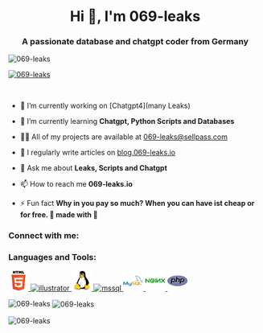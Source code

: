 <h1 align="center">Hi 💪, I'm 069-leaks</h1>
<h3 align="center">A passionate database and chatgpt coder from Germany</h3>

<p align="left"> <img src="https://komarev.com/ghpvc/?username=069-leaks&label=Profile%20views&color=0e75b6&style=flat" alt="069-leaks" /> </p>

<p align="left"> <a href="https://github.com/ryo-ma/github-profile-trophy"><img src="https://github-profile-trophy.vercel.app/?username=069-leaks" alt="069-leaks" /></a> </p>

<p align="left"> <a href="https://twitter.com/" target="blank"><img src="https://img.shields.io/twitter/follow/?logo=twitter&style=for-the-badge" alt="" /></a> </p>

- 🔭 I’m currently working on [Chatgpt4](many Leaks)

- 🌱 I’m currently learning **Chatgpt, Python Scripts and Databases**

- 👨‍💻 All of my projects are available at [069-leaks@sellpass.com](069-leaks@sellpass.com)

- 📝 I regularly write articles on [blog.069-leaks.io](blog.069-leaks.io)

- 💬 Ask me about **Leaks, Scripts and Chatgpt**

- 📫 How to reach me **069-leaks.io**

- ⚡ Fun fact **Why in you pay so much? When you can have ist cheap or for free. 💸 made with 🖤**

<h3 align="left">Connect with me:</h3>
<p align="left">
</p>

<h3 align="left">Languages and Tools:</h3>
<p align="left"> <a href="https://www.w3.org/html/" target="_blank" rel="noreferrer"> <img src="https://raw.githubusercontent.com/devicons/devicon/master/icons/html5/html5-original-wordmark.svg" alt="html5" width="40" height="40"/> </a> <a href="https://www.adobe.com/in/products/illustrator.html" target="_blank" rel="noreferrer"> <img src="https://www.vectorlogo.zone/logos/adobe_illustrator/adobe_illustrator-icon.svg" alt="illustrator" width="40" height="40"/> </a> <a href="https://www.linux.org/" target="_blank" rel="noreferrer"> <img src="https://raw.githubusercontent.com/devicons/devicon/master/icons/linux/linux-original.svg" alt="linux" width="40" height="40"/> </a> <a href="https://www.microsoft.com/en-us/sql-server" target="_blank" rel="noreferrer"> <img src="https://www.svgrepo.com/show/303229/microsoft-sql-server-logo.svg" alt="mssql" width="40" height="40"/> </a> <a href="https://www.mysql.com/" target="_blank" rel="noreferrer"> <img src="https://raw.githubusercontent.com/devicons/devicon/master/icons/mysql/mysql-original-wordmark.svg" alt="mysql" width="40" height="40"/> </a> <a href="https://www.nginx.com" target="_blank" rel="noreferrer"> <img src="https://raw.githubusercontent.com/devicons/devicon/master/icons/nginx/nginx-original.svg" alt="nginx" width="40" height="40"/> </a> <a href="https://www.php.net" target="_blank" rel="noreferrer"> <img src="https://raw.githubusercontent.com/devicons/devicon/master/icons/php/php-original.svg" alt="php" width="40" height="40"/> </a> </p>

<p><img align="left" src="https://github-readme-stats.vercel.app/api/top-langs?username=069-leaks&show_icons=true&locale=en&layout=compact" alt="069-leaks" /></p>

<p>&nbsp;<img align="center" src="https://github-readme-stats.vercel.app/api?username=069-leaks&show_icons=true&locale=en" alt="069-leaks" /></p>

<p><img align="center" src="https://github-readme-streak-stats.herokuapp.com/?user=069-leaks&" alt="069-leaks" /></p>
